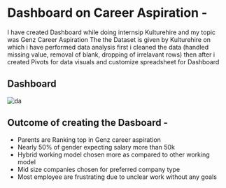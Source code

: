 # Dashboard on Career Aspiration - 
I have created Dashboard while doing internsip Kulturehire and my topic was Genz Career Aspiration The the Dataset is given by Kulturehire on which i have performed data analysis
first i cleaned the data (handled missing value, removal of blank, dropping of irrelavant rows) then after i created Pivots for data visuals and customize spreadsheet for Dashboard
## Dashboard
![da](https://github.com/user-attachments/assets/d6b9bf66-a29a-4526-b7d0-e8dbf0dadc4e)

## Outcome of creating the Dasboard -
- Parents are Ranking top in Genz career aspiration
- Nearly 50% of gender expecting salary more than 50k
- Hybrid working model chosen more as compared to other working model
- Mid size companies chosen for preferred company type
- Most employee are frustrating due to unclear work without any goals  
